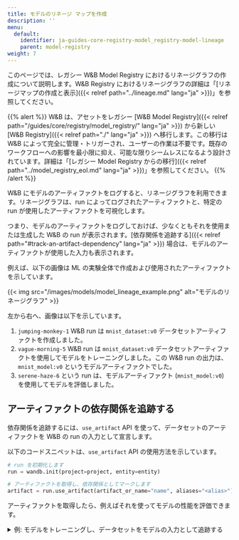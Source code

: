 ```yaml
---
title: モデルのリネージ マップを作成
description: ''
menu:
  default:
    identifier: ja-guides-core-registry-model_registry-model-lineage
    parent: model-registry
weight: 7
---
```


このページでは、レガシー W&B Model Registry におけるリネージグラフの作成について説明します。W&B Registry におけるリネージグラフの詳細は「[リネージマップの作成と表示]({{< relref path="../lineage.md" lang="ja" >}})」を参照してください。

{{% alert %}}
W&B は、アセットをレガシー [W&B Model Registry]({{< relref path="/guides/core/registry/model_registry/" lang="ja" >}}) から新しい [W&B Registry]({{< relref path="./" lang="ja" >}}) へ移行します。この移行は W&B によって完全に管理・トリガーされ、ユーザーの作業は不要です。既存のワークフローへの影響を最小限に抑え、可能な限りシームレスになるよう設計されています。詳細は「[レガシー Model Registry からの移行]({{< relref path="../model_registry_eol.md" lang="ja" >}})」を参照してください。
{{% /alert %}}

W&B にモデルのアーティファクトをログすると、リネージグラフを利用できます。リネージグラフは、run によってログされたアーティファクトと、特定の run が使用したアーティファクトを可視化します。

つまり、モデルのアーティファクトをログしておけば、少なくともそれを使用または生成した W&B の run が表示されます。[依存関係を追跡する]({{< relref path="#track-an-artifact-dependency" lang="ja" >}}) 場合は、モデルのアーティファクトが使用した入力も表示されます。

例えば、以下の画像は ML の実験全体で作成および使用されたアーティファクトを示しています。

{{< img src="/images/models/model_lineage_example.png" alt="モデルのリネージグラフ" >}}

左から右へ、画像は以下を示しています。
1. `jumping-monkey-1` W&B run は `mnist_dataset:v0` データセットアーティファクトを作成しました。
2. `vague-morning-5` W&B run は `mnist_dataset:v0` データセットアーティファクトを使用してモデルをトレーニングしました。この W&B run の出力は、`mnist_model:v0` というモデルアーティファクトでした。
3. `serene-haze-6` という run は、モデルアーティファクト (`mnist_model:v0`) を使用してモデルを評価しました。

## アーティファクトの依存関係を追跡する

依存関係を追跡するには、`use_artifact` API を使って、データセットのアーティファクトを W&B の run の入力として宣言します。

以下のコードスニペットは、`use_artifact` API の使用方法を示しています。

```python
# run を初期化します
run = wandb.init(project=project, entity=entity)

# アーティファクトを取得し、依存関係としてマークします
artifact = run.use_artifact(artifact_or_name="name", aliases="<alias>")
```

アーティファクトを取得したら、例えばそれを使ってモデルの性能を評価できます。

<details>

<summary>例: モデルをトレーニングし、データセットをモデルの入力として追跡する</summary>

```python
job_type = "train_model"

config = {
    "optimizer": "adam",
    "batch_size": 128,
    "epochs": 5,
    "validation_split": 0.1,
}

run = wandb.init(project=project, job_type=job_type, config=config)

version = "latest"
name = "{}:{}".format("{}_dataset".format(model_use_case_id), version)

artifact = run.use_artifact(name)

train_table = artifact.get("train_table")
x_train = train_table.get_column("x_train", convert_to="numpy")
y_train = train_table.get_column("y_train", convert_to="numpy")

# 設定辞書から値を変数に格納し、簡単にアクセスできるようにします
num_classes = 10
input_shape = (28, 28, 1)
loss = "categorical_crossentropy"
optimizer = run.config["optimizer"]
metrics = ["accuracy"]
batch_size = run.config["batch_size"]
epochs = run.config["epochs"]
validation_split = run.config["validation_split"]

# モデル アーキテクチャを作成します
model = keras.Sequential(
    [
        layers.Input(shape=input_shape),
        layers.Conv2D(32, kernel_size=(3, 3), activation="relu"),
        layers.MaxPooling2D(pool_size=(2, 2)),
        layers.Conv2D(64, kernel_size=(3, 3), activation="relu"),
        layers.MaxPooling2D(pool_size=(2, 2)),
        layers.Flatten(),
        layers.Dropout(0.5),
        layers.Dense(num_classes, activation="softmax"),
    ]
)
model.compile(loss=loss, optimizer=optimizer, metrics=metrics)

# トレーニングデータのラベルを生成します
y_train = keras.utils.to_categorical(y_train, num_classes)

# トレーニングセットとテストセットを作成します
x_t, x_v, y_t, y_v = train_test_split(x_train, y_train, test_size=0.33)

# モデルをトレーニングします
model.fit(
    x=x_t,
    y=y_t,
    batch_size=batch_size,
    epochs=epochs,
    validation_data=(x_v, y_v),
    callbacks=[WandbCallback(log_weights=True, log_evaluation=True)],
)

# モデルをローカルに保存します
path = "model.h5"
model.save(path)

path = "./model.h5"
registered_model_name = "MNIST-dev"
name = "mnist_model"

run.link_model(path=path, registered_model_name=registered_model_name, name=name)
run.finish()
```

</details>